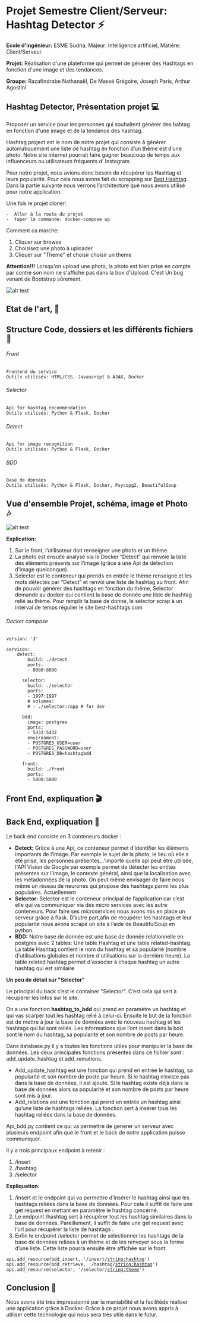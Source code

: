 # Projet Semestre Client/Serveur: Hashtag Detector  :zap:

<p><strong>Ecole d'ingénieur:</strong> ESME Sudria, Majeur: Intelligence artificiel, Matiére: Client/Serveur.</p>
<p><strong>Projet:</strong> Réalisation d'une plateforme qui permet de générer des Hashtags en fonction d'une image et des tendances.</p>
<p><strong>Groupe:</strong> Razafindrabe Nathanaël, De Massé Grégoire, Joseph Paris, Arthur Agostini</p>

## Hashtag Detector, Présentation projet :computer:

<p>Proposer un service pour les personnes qui souhaitent générer des hahtag en fonction d'une image et de la tendance des hashtag.</p>

<p>Hashtag project est le nom de notre projet qui consiste à générer automatiquement une liste de hashtag en fonction d’un thème 
est d’une photo. Notre site internet pourrait faire gagner beaucoup de temps aux influenceurs ou utilisateurs fréquents d’ Instagram. </p>

<p>Pour notre projet, nous avions donc besoin de récupérer les Hashtag et leurs popularité. Pour cela nous avons fait du scrapping sur 
<a href='http://best-hashtags.com/'>Best Hashtag</a>. Dans la partie suivante nous verrons l’architecture que nous avons utilisé pour notre application. </p>

<p>Une fois le projet cloner:</p>

    -  Aller à la route du projet  
    -  taper la commande: docker-compose up
    
    
<p>Comment ca marche:</p>

<ol>
<li>Cliquer sur browse</li>
<li>Choisisez une photo à uploader</li>
<li>Cliquer sur "Theme" et choisir choisir un theme</li>
</ol>

<p><strong>Attention!!!</strong> Lorsqu'on upload une photo, la photo est bien prise en compte par contre son nom ne s'affiche pas dans la
box d'Upload. C'est Un bug venant de Bootstrap sûrement.</p>
    
![alt text](Mockup.png)

## Etat de l'art, :blue_book:

## Structure Code, dossiers et les différents fichiers  :open_file_folder:

###### Front  
    Frontend du service
    Outils utilisés: HTML/CSS, Javascript & AJAX, Docker
    
###### Selector  
    Api for hashtag recommendation
    Outils utilisés: Python & Flask, Docker
    
###### Detect  
    Api for image recognition
    Outils utilisés: Python & Flask, Docker

###### BDD  
    Base de données
    Outils utilisés: Python & Flask, Docker, Psycopg2, BeautifulSoup
    
## Vue d'ensemble Projet, schéma, image et Photo  :notes:

![alt text](Schema.png)

<p><strong>Explication: </strong> 
<ol>
<li>Sur le front, l’utilisateur doit renseigner une photo et un thème. </li>
<li>La photo est ensuite analysé via le Docker “Detect” qui renvoie la liste 
des éléments présents sur l’image (grâce à une Api de détection d’image quelconque). </li>
<li>Selector est le conteneur qui prends en entrée le thème renseigné et les mots détectés 
par “Detect” et renvoi une liste de hashtag au front. Afin de pouvoir générer des hashtags en fonction du thème, 
Selector demande au docker qui contient la base de donnée une liste de hashtag relié au thème. Pour remplir la base de donné, le selector scrap à un 
interval de temps régulier le site best-hashtags.com </li>
</ol>
</p>

###### Docker compose  
    version: '3'
    
    services:
        detect:
            build: ./detect
            ports:
            - 8080:8080
  
          selector:
            build: ./selector
            ports:
            - 1997:1997
            # volumes:
            # - ./selector:/app # for dev
        
          bdd:
            image: postgres
            ports:
            - 5432:5432
            environment: 
            - POSTGRES_USER=user
            - POSTGRES_PASSWORD=user
            - POSTGRES_DB=hashtagbdd
        
          front:
            build: ./front
            ports:
            - 5000:5000

## Front End, expliquation :clapper:   
 
## Back End, expliquation :microscope:
 
<p>Le back end consiste en 3 conteneurs docker :</p>

<ul>
<li>
<strong>Detect:</strong> Grâce à une Api, ce conteneur permet d’identifier les éléments importants de l’image. Par exemple le sujet de la photo, le lieu où elle a été prise, les personnes présentes…’importe quelle api peut être utilisée, l'API Vision de Google par exemple permet de détecter les entités présentes sur l'image, le contexte général, ainsi que la localisation avec les métadonnées de la photo. On peut même envisager de faire nous même un réseau de neurones qui propose des hashtags parmi les plus populaires. Actuellement
</li>
<li>
<strong>Selector:</strong> Selector est le conteneur principal de l’application car c’est elle qui va communiquer via des micro services avec les autre conteneurs. Pour faire ses microservices nous avons mis en place un serveur grâce à flask. D’autre part,afin de récupérer les hashtags et leur popularité nous avons scrapé un site à l’aide de BeautifulSoup en python.
</li>
<li>
<strong>BDD:</strong> Notre base de donnée est une base de donnée relationnelle en postgres avec 2 tables: Une table Hashtag et une table related-hashtag. La table Hashtag contient le nom du hashtag et sa popularité (nombre d'utilisations globales et nombre d'utilisations sur la dernière heure). La table related hashtag permet d'associer à chaque hashtag un autre hashtag qui est similaire
</li>
</ul>

<strong>Un peu de détail sur "Selector"</strong>
<p>Le principal du back c’est le container "Selector". 
C’est cela qui sert à récupérer les infos sur le site.</p>

<p>On a une fonction <strong>hashtag_to_bdd</strong> qui prend en paramètre un hashtag et qui vas scarper tout les hashtag relié à celui-ci. Ensuite le but de la fonction est de mettre à jour la base de données avec le nouveau hashtag et les hashtags qui lui sont reliés. Les informations que l’ont insert dans la bdd sont le nom du hashtag, sa popularité et son nombre de posts par heure. </p>

<p>Dans database.py il y a toutes les fonctions utiles pour manipuler la base de données. Les deux principales fonctions présentes dans ce fichier sont : add_update_hashtag et add_remations.</p>
<ul>
<li>
Add_update_hashtag est une fonction qui prend en entrée le hashtag, sa popularité et son nombre de poste par heure. Si le hashtag n’existe pas dans la base de données, il est ajouté. Si le hashtag existe déjà dans la base de données alors sa popularité et son nombre de posts par heure sont mis à jour.
</li>
<li>
Add_relations est une fonction qui prend en entrée un hashtag ainsi qu’une liste de hashtags reliées. La fonction sert à insérer tous les hashtag reliées dans la base de données.
</li>
</ul>

<p>Api_bdd.py contient ce qui va permettre de generer un serveur avec plusieurs endpoint afin que le front et le back de notre application puisse communiquer.</p>
<p>
Il y a trois principaux endpoint à retenir : 
<ol>
<li>/insert </li>
<li>/hashtag </li>
<li>/selector </li>
</ol>
</p>

<p><strong>Expliquation: </strong></p>
<ol>
<li>
/insert et le endpoint qui va permettre d’insérer le hashtag ainsi que les hashtags reliées dans la base de données. Pour cela il suffit de faire une get request en mettant en paramètre le hashtag concerné. 
</li>
<li>
Le endpoint /hashtag sert à récupérer tout les hashtag similaires dans la base de données. Pareillement, il suffit de faire une get request avec l’url pour récupérer la liste de hashtags .
</li>
<li>
Enfin le endpoint /selector permet de sélectionner les hashtags de la base de données reliées à un thème et de les renvoyer sous la forme d’une liste. Cette liste pourra ensuite être affichée sur le front.
</li>
</ol>

<code>api.add_resource(bdd_insert, '/insert/<string:hashtag>')</code><br>
<code>api.add_resource(bdd_retrieve, '/hashtag/<string:hashtag>')</code><br>
<code>api.add_resource(selector, '/selector/<string:theme>')</code><br>

## Conclusion :page_with_curl:
 
<p>Nous avons été très impressionné par la maniabilité et la facilitéde réaliser une application grâce à Docker. 
Grâce à ce projet nous avons appris à utiliser cette technologie qui nous sera très utile dans le futur.</p>